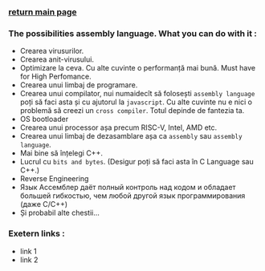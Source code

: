 ### [return main page](../README.md)

### The possibilities assembly language. What you can do with it :
* Crearea virusurilor.
* Crearea anit-virusului.
* Optimizare la ceva. Cu alte cuvinte o performanță mai bună. Must have for High Perfomance.
* Crearea unui limbaj de programare.
* Crearea unui compilator, nui numaidecît să folosești `assembly language` poți să faci asta și cu ajutorul la `javascript`. Cu alte cuvinte nu e nici o problemă să creezi un `cross compiler`. Totul depinde de fantezia ta.     
* OS bootloader
* Crearea unui processor așa precum RISC-V, Intel, AMD etc.
* Crearea unui limbaj de dezasamblare așa ca `assembly` sau `assembly language`.
* Mai bine să înțelegi C++.
* Lucrul cu `bits and bytes`. (Desigur poți să faci asta în C Language sau C++.)
* Reverse Engineering
* Язык Ассемблер даёт полный контроль над кодом и обладает большей гибкостью, чем любой другой язык программирования (даже C/C++)
* Și probabil alte chestii...

### Exetern links :
* link 1
* link 2
